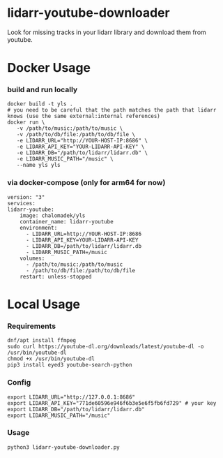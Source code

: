# lidarr-youtube-downloader

Look for missing tracks in your lidarr library and download them from youtube.

# Docker Usage

### build and run locally
```
docker build -t yls .
# you need to be careful that the path matches the path that lidarr knows (use the same external:internal references)
docker run \
   -v /path/to/music:/path/to/music \
   -v /path/to/db/file:/path/to/db/file \   
   -e LIDARR_URL="http://YOUR-HOST-IP:8686" \
   -e LIDARR_API_KEY="YOUR-LIDARR-API-KEY" \
   -e LIDARR_DB="/path/to/lidarr/lidarr.db" \
   -e LIDARR_MUSIC_PATH="/music" \
   --name yls yls
```

### via docker-compose (only for arm64 for now)
```
version: "3"
services:
lidarr-youtube:
    image: chalomadek/yls
    container_name: lidarr-youtube
    environment:
      - LIDARR_URL=http://YOUR-HOST-IP:8686
      - LIDARR_API_KEY=YOUR-LIDARR-API-KEY
      - LIDARR_DB=/path/to/lidarr/lidarr.db
      - LIDARR_MUSIC_PATH=/music
    volumes:
      - /path/to/music:/path/to/music
      - /path/to/db/file:/path/to/db/file
    restart: unless-stopped
```

# Local Usage

### Requirements
```
dnf/apt install ffmpeg
sudo curl https://youtube-dl.org/downloads/latest/youtube-dl -o /usr/bin/youtube-dl
chmod +x /usr/bin/youtube-dl
pip3 install eyed3 youtube-search-python
```

### Config
```
export LIDARR_URL="http://127.0.0.1:8686"
export LIDARR_API_KEY="771de60596e946f6b3e5e6f5fb6fd729" # your key
export LIDARR_DB="/path/to/lidarr/lidarr.db"
export LIDARR_MUSIC_PATH="/music"
```

### Usage
```
python3 lidarr-youtube-downloader.py
```

